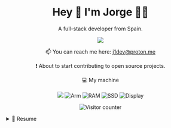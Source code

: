 <h1 align="center">
  Hey 👋 I'm Jorge 👨‍💻
</h1>

<p align="center">
  A full-stack developer from Spain.
</p>

<p align="center">
    <a href="https://www.linkedin.com/in/jorge-ua">
    <img src="https://img.shields.io/badge/linkedin-%230077B5.svg?&style=for-the-badge&logo=linkedin&logoColor=white" />
  </a>
</p>

<p align='center'>
  📫 You can reach me here: <a href='mailto:j1dev@proton.me'>j1dev@proton.me</a>
</p>
<p align="center"> ❗️ About to start contributing to open source projects.</p>

<!-- <p align="center">
  <img src="https://github-readme-stats.vercel.app/api?username=J1Loop&show_icons=true&count_private=true&theme=auto" width="350">
</p> -->

<p align="center">
  💻 My machine<br><br>
  <img src="https://img.shields.io/badge/apple-181717.svg?&style=for-the-badge&logo=apple&logoColor=white&logoWidth=20" />
  <img src="https://img.shields.io/badge/CHIP-Pro--2021-181717?labelColor=0091BD&style=for-the-badge&logo=Arm&logoColor=white&logoWidth=20" alt="Arm" />
  <img src="https://img.shields.io/badge/RAM-16GB-181717.svg?&style=for-the-badge&logoColor=white" alt="RAM"/>
  <img src="https://img.shields.io/badge/SSD-512GB-181717.svg?&style=for-the-badge" alt="SSD"/>
  <img src="https://img.shields.io/badge/Display-16%22-181717.svg?&style=for-the-badge" alt="Display"/>
</p>



<p align="center">
  <img src="https://komarev.com/ghpvc/?username=J1Loop&label=Profile+views&base=643" alt="Visitor counter">
</p>

<details>
  <summary>📃 Resume</summary>

## Education

- 📖 **Full-Stack Development**\
📅 Apr 2022 - Jul 2022\
📍 [**ID Bootcamps**](https://iddigitalschool.com/bootcamps/) - Madrid

- 📖 **Javascript Algorithms and Data Structures**\
📅 Feb 2022 - Mar 2022\
📍 [**freeCodeCamp**](https://www.freecodecamp.org/) - Remote

- 📖 **Responsive Web Design**\
📅 Jan 2022 - Feb 2022\
📍 [**freeCodeCamp**](https://www.freecodecamp.org/) - Remote

## Experience

<img align="right" src="https://img.shields.io/badge/Python-3776AB?style=flat&logo=python&logoColor=white" alt="Python" >
<img align="right" src="https://img.shields.io/badge/Ruby%20on%20Rails-D30001?style=flat&logo=Ruby on Rails&logoColor=white&logoWidth=20" alt="Ruby on Rails" />
<img align="right" src="https://img.shields.io/badge/NodeJS-339933?style=flat&logo=Node.js&logoColor=white&logoWidth=20" alt="NodeJS" />
<img align="right" src="https://img.shields.io/badge/PostgreSQL-4169E1?style=flat&logo=postgresql&logoColor=white" alt="PostgreSQL" />
<img align="right" src="https://img.shields.io/badge/AWS-232F3E?style=flat&logo=Amazon-AWS&logoColor=goldenrod&logoWidth=20" alt="AWS" />
<img align="right" src="https://img.shields.io/badge/Docker-2496ED?style=flat&logo=Docker&logoColor=white&logoWidth=20" alt="Docker" />
<img align="right" src="https://img.shields.io/badge/Github-181717?style=flat&logo=github&logoColor=white" alt="Github" />
<img align="right" src="https://img.shields.io/badge/React-20232A?style=flat&logo=react&logoColor=61DAFB" alt="React" />
<img align="right" src="https://img.shields.io/badge/Sass-CC6699?style=flat&logo=Sass&logoColor=white&logoWidth=20" alt="Sass" />

👨‍💻 **Full-Stack Developer**\
📅  Jul 2023 - Today\
📍 **Global Alumni** - 🇪🇸 Madrid

<img align="right" src="https://img.shields.io/badge/NodeJS-339933?style=flat&logo=Node.js&logoColor=white&logoWidth=20" alt="NodeJS" />
<img align="right" src="https://img.shields.io/badge/PostgreSQL-4169E1?style=flat&logo=postgresql&logoColor=white" alt="PostgreSQL" />
<img align="right" src="https://img.shields.io/badge/Angular-white?style=flat&logo=Angular&logoColor=E23237" alt="Angular" />
<img align="right" src="https://img.shields.io/badge/AWS-232F3E?style=flat&logo=Amazon-AWS&logoColor=goldenrod&logoWidth=20" alt="AWS" />
<img align="right" src="https://img.shields.io/badge/Gitlab-FC6D26?style=flat&logo=Gitlab&logoColor=white" alt="Gitlab" />
<img align="right" src="https://img.shields.io/badge/Jenkins-D24939?style=flat&logo=Jenkins&logoColor=white&logoWidth=20" alt="Jenkins" />
<img align="right" src="https://img.shields.io/badge/Sass-CC6699?style=flat&logo=Sass&logoColor=white&logoWidth=20" alt="Sass" />

👨‍💻 **Full-Stack Developer**\
📅 Oct 2022 - Jul 2023\
📍 **Booboo** - 🇪🇸 Pinto, Madrid

